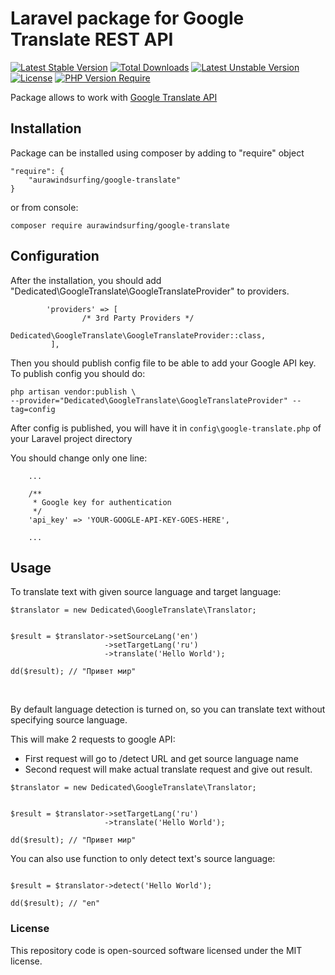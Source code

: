 Laravel package for Google Translate REST API
====================

[![Latest Stable Version](http://poser.pugx.org/aurawindsurfing/google-translate/v)](https://packagist.org/packages/aurawindsurfing/google-translate) [![Total Downloads](http://poser.pugx.org/aurawindsurfing/google-translate/downloads)](https://packagist.org/packages/aurawindsurfing/google-translate) [![Latest Unstable Version](http://poser.pugx.org/aurawindsurfing/google-translate/v/unstable)](https://packagist.org/packages/aurawindsurfing/google-translate) [![License](http://poser.pugx.org/aurawindsurfing/google-translate/license)](https://packagist.org/packages/aurawindsurfing/google-translate) [![PHP Version Require](http://poser.pugx.org/aurawindsurfing/google-translate/require/php)](https://packagist.org/packages/aurawindsurfing/google-translate)


Package allows to work with [Google Translate API](https://cloud.google.com/translate/)

## Installation

Package can be installed using composer by adding to "require" object

```
"require": {
    "aurawindsurfing/google-translate"
}
```

or from console:

```
composer require aurawindsurfing/google-translate
```

## Configuration

After the installation, you should add "Dedicated\GoogleTranslate\GoogleTranslateProvider" to providers.
```
        'providers' => [
                /* 3rd Party Providers */
                Dedicated\GoogleTranslate\GoogleTranslateProvider::class,
         ],
```
Then you should publish config file to be able to add your Google API key.
To publish config you should do:

```
php artisan vendor:publish \
--provider="Dedicated\GoogleTranslate\GoogleTranslateProvider" --tag=config
```

After config is published, you will have it in `config\google-translate.php` of your Laravel project directory


You should change only one line:

```
    ...
    
    /**
     * Google key for authentication
     */
    'api_key' => 'YOUR-GOOGLE-API-KEY-GOES-HERE',
    
    ...

```


## Usage

To translate text with given source language and target language:


```
$translator = new Dedicated\GoogleTranslate\Translator;


$result = $translator->setSourceLang('en')
                     ->setTargetLang('ru')
                     ->translate('Hello World');
                           
dd($result); // "Привет мир"                           
```

<br>


By default language detection is turned on, so you can translate text without specifying source language.

This will make 2 requests to google API:

- First request will go to /detect URL and get source language name
- Second request will make actual translate request and give out result.


```
$translator = new Dedicated\GoogleTranslate\Translator;


$result = $translator->setTargetLang('ru')
                     ->translate('Hello World');
                           
dd($result); // "Привет мир"                           
```

You can also use function to only detect text's source language:


```

$result = $translator->detect('Hello World');

dd($result); // "en"

```


### License

This repository code is open-sourced software licensed under the MIT license.
